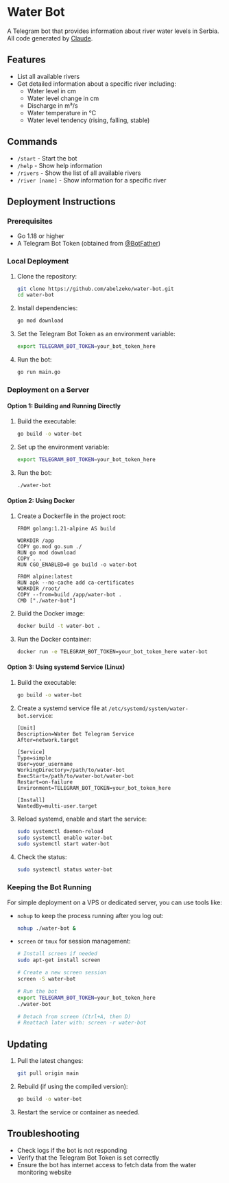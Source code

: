 # Water Bot

A Telegram bot that provides information about river water levels in Serbia.
All code generated by [Claude](https://claude.ai).

## Features

- List all available rivers
- Get detailed information about a specific river including:
  - Water level in cm
  - Water level change in cm
  - Discharge in m³/s
  - Water temperature in °C
  - Water level tendency (rising, falling, stable)

## Commands

- `/start` - Start the bot
- `/help` - Show help information
- `/rivers` - Show the list of all available rivers
- `/river [name]` - Show information for a specific river

## Deployment Instructions

### Prerequisites

- Go 1.18 or higher
- A Telegram Bot Token (obtained from [@BotFather](https://t.me/BotFather))

### Local Deployment

1. Clone the repository:
   ```bash
   git clone https://github.com/abelzeko/water-bot.git
   cd water-bot
   ```

2. Install dependencies:
   ```bash
   go mod download
   ```

3. Set the Telegram Bot Token as an environment variable:
   ```bash
   export TELEGRAM_BOT_TOKEN=your_bot_token_here
   ```

4. Run the bot:
   ```bash
   go run main.go
   ```

### Deployment on a Server

#### Option 1: Building and Running Directly

1. Build the executable:
   ```bash
   go build -o water-bot
   ```

2. Set up the environment variable:
   ```bash
   export TELEGRAM_BOT_TOKEN=your_bot_token_here
   ```

3. Run the bot:
   ```bash
   ./water-bot
   ```

#### Option 2: Using Docker

1. Create a Dockerfile in the project root:
   ```
   FROM golang:1.21-alpine AS build

   WORKDIR /app
   COPY go.mod go.sum ./
   RUN go mod download
   COPY . .
   RUN CGO_ENABLED=0 go build -o water-bot

   FROM alpine:latest
   RUN apk --no-cache add ca-certificates
   WORKDIR /root/
   COPY --from=build /app/water-bot .
   CMD ["./water-bot"]
   ```

2. Build the Docker image:
   ```bash
   docker build -t water-bot .
   ```

3. Run the Docker container:
   ```bash
   docker run -e TELEGRAM_BOT_TOKEN=your_bot_token_here water-bot
   ```

#### Option 3: Using systemd Service (Linux)

1. Build the executable:
   ```bash
   go build -o water-bot
   ```

2. Create a systemd service file at `/etc/systemd/system/water-bot.service`:
   ```
   [Unit]
   Description=Water Bot Telegram Service
   After=network.target

   [Service]
   Type=simple
   User=your_username
   WorkingDirectory=/path/to/water-bot
   ExecStart=/path/to/water-bot/water-bot
   Restart=on-failure
   Environment=TELEGRAM_BOT_TOKEN=your_bot_token_here

   [Install]
   WantedBy=multi-user.target
   ```

3. Reload systemd, enable and start the service:
   ```bash
   sudo systemctl daemon-reload
   sudo systemctl enable water-bot
   sudo systemctl start water-bot
   ```

4. Check the status:
   ```bash
   sudo systemctl status water-bot
   ```

### Keeping the Bot Running

For simple deployment on a VPS or dedicated server, you can use tools like:

- `nohup` to keep the process running after you log out:
  ```bash
  nohup ./water-bot &
  ```
  
- `screen` or `tmux` for session management:
  ```bash
  # Install screen if needed
  sudo apt-get install screen
  
  # Create a new screen session
  screen -S water-bot
  
  # Run the bot
  export TELEGRAM_BOT_TOKEN=your_bot_token_here
  ./water-bot
  
  # Detach from screen (Ctrl+A, then D)
  # Reattach later with: screen -r water-bot
  ```

## Updating

1. Pull the latest changes:
   ```bash
   git pull origin main
   ```

2. Rebuild (if using the compiled version):
   ```bash
   go build -o water-bot
   ```

3. Restart the service or container as needed.

## Troubleshooting

- Check logs if the bot is not responding
- Verify that the Telegram Bot Token is set correctly
- Ensure the bot has internet access to fetch data from the water monitoring website